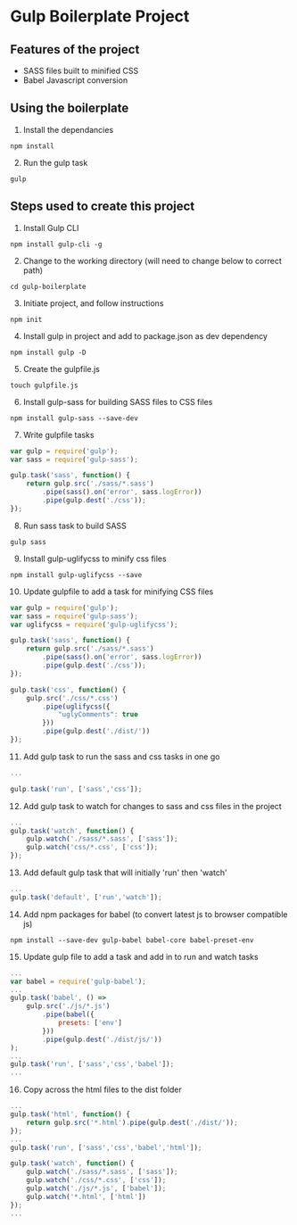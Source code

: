 # Gulp Boilerplate Project

## Features of the project

- SASS files built to minified CSS
- Babel Javascript conversion

## Using the boilerplate

1. Install the dependancies
```
npm install
```
2. Run the gulp task
```
gulp
```

## Steps used to create this project

1. Install Gulp CLI
``` 
npm install gulp-cli -g
```
2. Change to the working directory (will need to change below to correct path)
```
cd gulp-boilerplate
```
3. Initiate project, and follow instructions
``` 
npm init
```
4. Install gulp in project and add to package.json as dev dependency
```
npm install gulp -D
```
5. Create the gulpfile.js
```
touch gulpfile.js
```
6. Install gulp-sass for building SASS files to CSS files
```
npm install gulp-sass --save-dev
```
7. Write gulpfile tasks
``` javascript
var gulp = require('gulp');
var sass = require('gulp-sass');

gulp.task('sass', function() {
    return gulp.src('./sass/*.sass')
        .pipe(sass().on('error', sass.logError))
        .pipe(gulp.dest('./css'));
});
```
8. Run sass task to build SASS
```
gulp sass
```
9. Install gulp-uglifycss to minify css files
```
npm install gulp-uglifycss --save
```
10. Update gulpfile to add a task for minifying CSS files
``` javascript
var gulp = require('gulp');
var sass = require('gulp-sass');
var uglifycss = require('gulp-uglifycss');

gulp.task('sass', function() {
    return gulp.src('./sass/*.sass')
        .pipe(sass().on('error', sass.logError))
        .pipe(gulp.dest('./css'));
});

gulp.task('css', function() {
    gulp.src('./css/*.css')
        .pipe(uglifycss({
            "uglyComments": true
        }))
        .pipe(gulp.dest('./dist/'))
});
```
11. Add gulp task to run the sass and css tasks in one go
``` javascript
...

gulp.task('run', ['sass','css']);
```
12. Add gulp task to watch for changes to sass and css files in the project
``` javascript
...
gulp.task('watch', function() {
    gulp.watch('./sass/*.sass', ['sass']);
    gulp.watch('css/*.css', ['css']);
});
```
13. Add default gulp task that will initially 'run' then 'watch'
``` javascript
...
gulp.task('default', ['run','watch']);
```
14. Add npm packages for babel (to convert latest js to browser compatible js)
```
npm install --save-dev gulp-babel babel-core babel-preset-env
```
15. Update gulp file to add a task and add in to run and watch tasks
``` javascript
...
var babel = require('gulp-babel');
...
gulp.task('babel', () =>
	gulp.src('./js/*.js')
		.pipe(babel({
			presets: ['env']
		}))
		.pipe(gulp.dest('./dist/js/'))
);
...
gulp.task('run', ['sass','css','babel']);
...
```
16. Copy across the html files to the dist folder
``` javascript
...
gulp.task('html', function() {
    return gulp.src('*.html').pipe(gulp.dest('./dist/'));
});
...
gulp.task('run', ['sass','css','babel','html']);

gulp.task('watch', function() {
    gulp.watch('./sass/*.sass', ['sass']);
    gulp.watch('./css/*.css', ['css']);
    gulp.watch('./js/*.js', ['babel']);
    gulp.watch('*.html', ['html'])
});
...
```